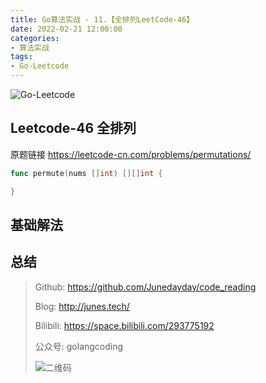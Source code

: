 ```yaml
---
title: Go算法实战 - 11.【全排列LeetCode-46】
date: 2022-02-21 12:00:00
categories: 
- 算法实战
tags:
- Go-Leetcode
---
```


![Go-Leetcode](https://i.loli.net/2021/07/10/SbG3k5XFRlsJdOV.jpg)

## Leetcode-46 全排列

原题链接 https://leetcode-cn.com/problems/permutations/

```go
func permute(nums []int) [][]int {

}
```

<!-- more -->

## 基础解法



## 总结



> Github: https://github.com/Junedayday/code_reading
>
> Blog: http://junes.tech/
>
> Bilibili: https://space.bilibili.com/293775192
>
> 公众号: golangcoding
>
>  ![二维码](https://i.loli.net/2021/02/28/RPzy7Hjc9GZ8I3e.jpg)

